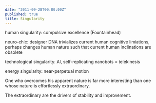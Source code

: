```yaml
---
date: "2011-09-28T00:00:00Z"
published: true
title: Singularity
---
```


human singularity: compulsive excellence (Fountainhead)

neuro-chic: designer DNA trivializes current human cognitive limiations, perhaps changes human nature such that current human inclinations are obsolete

technological singularity: AI, self-replicating nanobots = telekinesis

energy singularity: near-perpetual motion

One who overcomes his apparent nature is far more interesting than one whose nature is effortlessly extraordinary.

The extraordinary are the drivers of stability and improvement.
